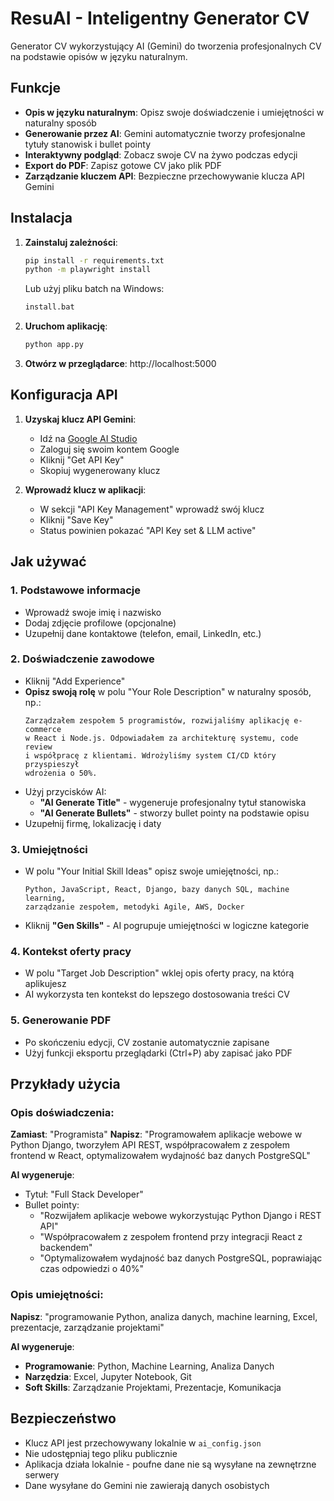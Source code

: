 # ResuAI - Inteligentny Generator CV

Generator CV wykorzystujący AI (Gemini) do tworzenia profesjonalnych CV na podstawie opisów w języku naturalnym.

## Funkcje

- **Opis w języku naturalnym**: Opisz swoje doświadczenie i umiejętności w naturalny sposób
- **Generowanie przez AI**: Gemini automatycznie tworzy profesjonalne tytuły stanowisk i bullet pointy
- **Interaktywny podgląd**: Zobacz swoje CV na żywo podczas edycji
- **Export do PDF**: Zapisz gotowe CV jako plik PDF
- **Zarządzanie kluczem API**: Bezpieczne przechowywanie klucza API Gemini

## Instalacja

1. **Zainstaluj zależności**:
   ```bash
   pip install -r requirements.txt
   python -m playwright install
   ```
   
   Lub użyj pliku batch na Windows:
   ```bash
   install.bat
   ```

2. **Uruchom aplikację**:
   ```bash
   python app.py
   ```

3. **Otwórz w przeglądarce**: http://localhost:5000

## Konfiguracja API

1. **Uzyskaj klucz API Gemini**:
   - Idź na [Google AI Studio](https://aistudio.google.com/)
   - Zaloguj się swoim kontem Google
   - Kliknij "Get API Key"
   - Skopiuj wygenerowany klucz

2. **Wprowadź klucz w aplikacji**:
   - W sekcji "API Key Management" wprowadź swój klucz
   - Kliknij "Save Key"
   - Status powinien pokazać "API Key set & LLM active"

## Jak używać

### 1. Podstawowe informacje
- Wprowadź swoje imię i nazwisko
- Dodaj zdjęcie profilowe (opcjonalne)
- Uzupełnij dane kontaktowe (telefon, email, LinkedIn, etc.)

### 2. Doświadczenie zawodowe
- Kliknij "Add Experience"
- **Opisz swoją rolę** w polu "Your Role Description" w naturalny sposób, np.:
  ```
  Zarządzałem zespołem 5 programistów, rozwijaliśmy aplikację e-commerce 
  w React i Node.js. Odpowiadałem za architekturę systemu, code review 
  i współpracę z klientami. Wdrożyliśmy system CI/CD który przyspieszył 
  wdrożenia o 50%.
  ```
- Użyj przycisków AI:
  - **"AI Generate Title"** - wygeneruje profesjonalny tytuł stanowiska
  - **"AI Generate Bullets"** - stworzy bullet pointy na podstawie opisu
- Uzupełnij firmę, lokalizację i daty

### 3. Umiejętności
- W polu "Your Initial Skill Ideas" opisz swoje umiejętności, np.:
  ```
  Python, JavaScript, React, Django, bazy danych SQL, machine learning, 
  zarządzanie zespołem, metodyki Agile, AWS, Docker
  ```
- Kliknij **"Gen Skills"** - AI pogrupuje umiejętności w logiczne kategorie

### 4. Kontekst oferty pracy
- W polu "Target Job Description" wklej opis oferty pracy, na którą aplikujesz
- AI wykorzysta ten kontekst do lepszego dostosowania treści CV

### 5. Generowanie PDF
- Po skończeniu edycji, CV zostanie automatycznie zapisane
- Użyj funkcji eksportu przeglądarki (Ctrl+P) aby zapisać jako PDF

## Przykłady użycia

### Opis doświadczenia:
**Zamiast**: "Programista"
**Napisz**: "Programowałem aplikacje webowe w Python Django, tworzyłem API REST, współpracowałem z zespołem frontend w React, optymalizowałem wydajność baz danych PostgreSQL"

**AI wygeneruje**:
- Tytuł: "Full Stack Developer"
- Bullet pointy:
  - "Rozwijałem aplikacje webowe wykorzystując Python Django i REST API"
  - "Współpracowałem z zespołem frontend przy integracji React z backendem"
  - "Optymalizowałem wydajność baz danych PostgreSQL, poprawiając czas odpowiedzi o 40%"

### Opis umiejętności:
**Napisz**: "programowanie Python, analiza danych, machine learning, Excel, prezentacje, zarządzanie projektami"

**AI wygeneruje**:
- **Programowanie**: Python, Machine Learning, Analiza Danych
- **Narzędzia**: Excel, Jupyter Notebook, Git
- **Soft Skills**: Zarządzanie Projektami, Prezentacje, Komunikacja

## Bezpieczeństwo

- Klucz API jest przechowywany lokalnie w `ai_config.json`
- Nie udostępniaj tego pliku publicznie
- Aplikacja działa lokalnie - poufne dane nie są wysyłane na zewnętrzne serwery
- Dane wysyłane do Gemini nie zawierają danych osobistych
